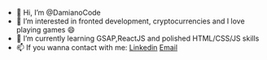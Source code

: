 - 👋 Hi, I’m @DamianoCode
- 👀 I’m interested in fronted development, cryptocurrencies and I love playing games :smile: 
- 🌱 I’m currently learning GSAP,ReactJS and polished HTML/CSS/JS skills
- 📫 If you wanna contact with me: [Linkedin](https://www.linkedin.com/in/damian-u%C5%82a%C5%9B-4b3656187/) [Email](damianulas@gmail.com) 

<!---
DamianoCode/DamianoCode is a ✨ special ✨ repository because its `README.md` (this file) appears on your GitHub profile.
You can click the Preview link to take a look at your changes.
--->
